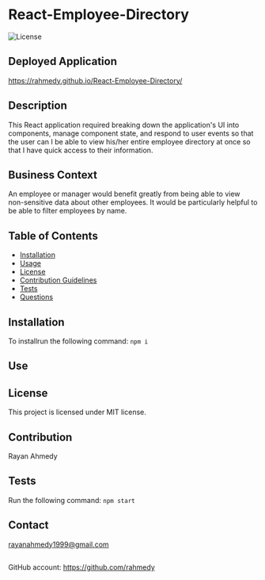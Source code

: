# React-Employee-Directory
      
    
![License](https://img.shields.io/badge/License-MIT-blue.svg)

## Deployed Application 
https://rahmedy.github.io/React-Employee-Directory/
## Description
This React application required breaking down the application's UI into components, manage component state, and respond to user events so that the user can I be able to view his/her entire employee directory at once so that I have quick access to their information.

## Business Context
An employee or manager would benefit greatly from being able to view non-sensitive data about other employees. It would be particularly helpful to be able to filter employees by name.

## Table of Contents
* [Installation](#installation)
* [Usage](#usage)
* [License](#license)
* [Contribution Guidelines](#contribution-guidelines)
* [Tests](#tests)
* [Questions](#questions)
## Installation
To installrun the following command:
``` npm i ```
## Use

## License
This project is licensed under MIT license.
## Contribution 
Rayan Ahmedy
## Tests
Run the following command:
``` npm start ```


## Contact
rayanahmedy1999@gmail.com
##
GitHub account:  https://github.com/rahmedy

